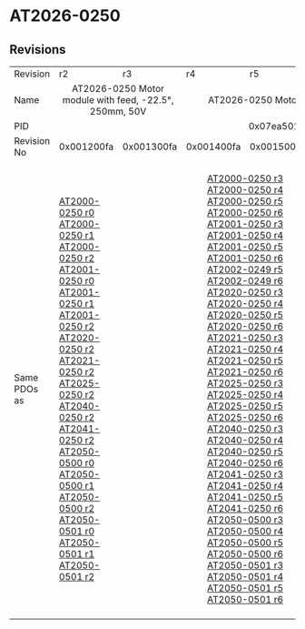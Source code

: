 # AT2026-0250

## Revisions
<table>
<tr>
<td>Revision</td>
<td>r2</td>
<td>r3</td>
<td>r4</td>
<td>r5</td>
<td>r6</td>
<td>r7</td>
<td>r8</td>
</tr>
<tr>
<td>Name</td>
<td colspan=2 align="center">AT2026-0250 Motor module with feed, -22.5°, 250mm, 50V</td>
<td colspan=5 align="center">AT2026-0250 Motor module with feed, -22.5°, 250mm, 48V</td>
</tr>
<tr>
<td>PID</td>
<td colspan=7 align="center">0x07ea5012</td>
</tr>
<tr>
<td>Revision No</td>
<td>0x001200fa</td>
<td>0x001300fa</td>
<td>0x001400fa</td>
<td>0x001500fa</td>
<td>0x001600fa</td>
<td>0x001700fa</td>
<td>0x001800fa</td>
</tr>
<tr>
<td>Same PDOs as</td>
<td><a href="AT2000-0250.md">AT2000-0250 r0</a><br/><a href="AT2000-0250.md">AT2000-0250 r1</a><br/><a href="AT2000-0250.md">AT2000-0250 r2</a><br/><a href="AT2001-0250.md">AT2001-0250 r0</a><br/><a href="AT2001-0250.md">AT2001-0250 r1</a><br/><a href="AT2001-0250.md">AT2001-0250 r2</a><br/><a href="AT2020-0250.md">AT2020-0250 r2</a><br/><a href="AT2021-0250.md">AT2021-0250 r2</a><br/><a href="AT2025-0250.md">AT2025-0250 r2</a><br/><a href="AT2040-0250.md">AT2040-0250 r2</a><br/><a href="AT2041-0250.md">AT2041-0250 r2</a><br/><a href="AT2050-0500.md">AT2050-0500 r0</a><br/><a href="AT2050-0500.md">AT2050-0500 r1</a><br/><a href="AT2050-0500.md">AT2050-0500 r2</a><br/><a href="AT2050-0501.md">AT2050-0501 r0</a><br/><a href="AT2050-0501.md">AT2050-0501 r1</a><br/><a href="AT2050-0501.md">AT2050-0501 r2</a></td>
<td colspan=4 align="center"><a href="AT2000-0250.md">AT2000-0250 r3</a><br/><a href="AT2000-0250.md">AT2000-0250 r4</a><br/><a href="AT2000-0250.md">AT2000-0250 r5</a><br/><a href="AT2000-0250.md">AT2000-0250 r6</a><br/><a href="AT2001-0250.md">AT2001-0250 r3</a><br/><a href="AT2001-0250.md">AT2001-0250 r4</a><br/><a href="AT2001-0250.md">AT2001-0250 r5</a><br/><a href="AT2001-0250.md">AT2001-0250 r6</a><br/><a href="AT2002-0249.md">AT2002-0249 r5</a><br/><a href="AT2002-0249.md">AT2002-0249 r6</a><br/><a href="AT2020-0250.md">AT2020-0250 r3</a><br/><a href="AT2020-0250.md">AT2020-0250 r4</a><br/><a href="AT2020-0250.md">AT2020-0250 r5</a><br/><a href="AT2020-0250.md">AT2020-0250 r6</a><br/><a href="AT2021-0250.md">AT2021-0250 r3</a><br/><a href="AT2021-0250.md">AT2021-0250 r4</a><br/><a href="AT2021-0250.md">AT2021-0250 r5</a><br/><a href="AT2021-0250.md">AT2021-0250 r6</a><br/><a href="AT2025-0250.md">AT2025-0250 r3</a><br/><a href="AT2025-0250.md">AT2025-0250 r4</a><br/><a href="AT2025-0250.md">AT2025-0250 r5</a><br/><a href="AT2025-0250.md">AT2025-0250 r6</a><br/><a href="AT2040-0250.md">AT2040-0250 r3</a><br/><a href="AT2040-0250.md">AT2040-0250 r4</a><br/><a href="AT2040-0250.md">AT2040-0250 r5</a><br/><a href="AT2040-0250.md">AT2040-0250 r6</a><br/><a href="AT2041-0250.md">AT2041-0250 r3</a><br/><a href="AT2041-0250.md">AT2041-0250 r4</a><br/><a href="AT2041-0250.md">AT2041-0250 r5</a><br/><a href="AT2041-0250.md">AT2041-0250 r6</a><br/><a href="AT2050-0500.md">AT2050-0500 r3</a><br/><a href="AT2050-0500.md">AT2050-0500 r4</a><br/><a href="AT2050-0500.md">AT2050-0500 r5</a><br/><a href="AT2050-0500.md">AT2050-0500 r6</a><br/><a href="AT2050-0501.md">AT2050-0501 r3</a><br/><a href="AT2050-0501.md">AT2050-0501 r4</a><br/><a href="AT2050-0501.md">AT2050-0501 r5</a><br/><a href="AT2050-0501.md">AT2050-0501 r6</a></td>
<td colspan=2 align="center"><a href="AT2000-0233.md">AT2000-0233 r6</a><br/><a href="AT2000-0233.md">AT2000-0233 r7</a><br/><a href="AT2000-0233.md">AT2000-0233 r8</a><br/><a href="AT2000-0249.md">AT2000-0249 r8</a><br/><a href="AT2000-0250.md">AT2000-0250 r7</a><br/><a href="AT2000-0250.md">AT2000-0250 r8</a><br/><a href="AT2001-0250.md">AT2001-0250 r7</a><br/><a href="AT2001-0250.md">AT2001-0250 r8</a><br/><a href="AT2002-0249.md">AT2002-0249 r7</a><br/><a href="AT2002-0249.md">AT2002-0249 r8</a><br/><a href="AT2002-0250.md">AT2002-0250 r6</a><br/><a href="AT2002-0250.md">AT2002-0250 r7</a><br/><a href="AT2002-0250.md">AT2002-0250 r8</a><br/><a href="AT2020-0250.md">AT2020-0250 r7</a><br/><a href="AT2020-0250.md">AT2020-0250 r8</a><br/><a href="AT2021-0250.md">AT2021-0250 r7</a><br/><a href="AT2021-0250.md">AT2021-0250 r8</a><br/><a href="AT2025-0250.md">AT2025-0250 r7</a><br/><a href="AT2025-0250.md">AT2025-0250 r8</a><br/><a href="AT2040-0250.md">AT2040-0250 r7</a><br/><a href="AT2040-0250.md">AT2040-0250 r8</a><br/><a href="AT2041-0250.md">AT2041-0250 r7</a><br/><a href="AT2041-0250.md">AT2041-0250 r8</a><br/><a href="AT2042-0250.md">AT2042-0250 r8</a><br/><a href="AT2050-0500.md">AT2050-0500 r7</a><br/><a href="AT2050-0500.md">AT2050-0500 r8</a><br/><a href="AT2050-0501.md">AT2050-0501 r7</a><br/><a href="AT2050-0501.md">AT2050-0501 r8</a><br/><a href="ATH2000-0250.md">ATH2000-0250 r6</a><br/><a href="ATH2000-0250.md">ATH2000-0250 r7</a><br/><a href="ATH2000-0250.md">ATH2000-0250 r8</a><br/><a href="ATH2040-0250.md">ATH2040-0250 r6</a><br/><a href="ATH2040-0250.md">ATH2040-0250 r7</a><br/><a href="ATH2040-0250.md">ATH2040-0250 r8</a><br/><a href="ATH2050-0500.md">ATH2050-0500 r6</a><br/><a href="ATH2050-0500.md">ATH2050-0500 r7</a><br/><a href="ATH2050-0500.md">ATH2050-0500 r8</a><br/><a href="ATH2050-0501.md">ATH2050-0501 r6</a><br/><a href="ATH2050-0501.md">ATH2050-0501 r7</a><br/><a href="ATH2050-0501.md">ATH2050-0501 r8</a></td>
</tr>
</table>
